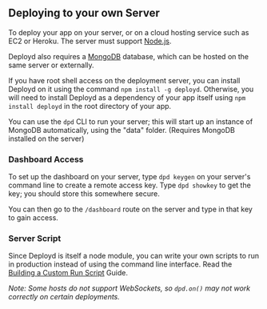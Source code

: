 <!--{
  title: 'Deploying to your own Server',
  tags: ['guide', 'deploy', 'hosting']
}-->

## Deploying to your own Server

To deploy your app on your server, or on a cloud hosting service such as EC2 or Heroku. The server must support [Node.js](http://nodejs.org/). 

Deployd also requires a [MongoDB](http://www.mongodb.org/) database, which can be hosted on the same server or externally. 

If you have root shell access on the deployment server, you can install Deployd on it using the command `npm install -g deployd`. 
Otherwise, you will need to install Deployd as a dependency of your app itself using `npm install deployd` in the root directory of your app.

You can use the `dpd` CLI to run your server; this will start up an instance of MongoDB automatically, using the "data" folder. (Requires MongoDB installed on the server)

### Dashboard Access

To set up the dashboard on your server, type `dpd keygen` on your server's command line to create a remote access key. Type `dpd showkey` to get the key; you should store this somewhere secure.

You can then go to the `/dashboard` route on the server and type in that key to gain access.

### Server Script

Since Deployd is itself a node module, you can write your own scripts to run in production instead of using the command line interface. Read the [Building a Custom Run Script](/docs/server/run-script.md) Guide.

*Note: Some hosts do not support WebSockets, so `dpd.on()` may not work correctly on certain deployments.*